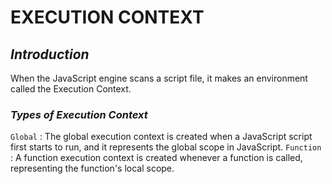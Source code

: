 # EXECUTION CONTEXT

## _Introduction_
When the JavaScript engine scans a script file, it makes an environment called the Execution Context.
 
### _Types of Execution Context_
`Global` : The global execution context is created when a JavaScript script first starts to run, and it represents the global scope in JavaScript. 
`Function` : A function execution context is created whenever a function is called, representing the function's local scope.
